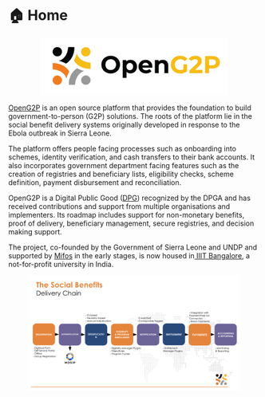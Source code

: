 # 🏠 Home

<div align="center">

<figure><img src=".gitbook/assets/Open G2P Horizontal Logo@2x.png" alt="" width="375"><figcaption></figcaption></figure>

</div>

[OpenG2P](https://openg2p.org) is an open source platform that provides the foundation to build government-to-person (G2P) solutions. The roots of the platform lie in the social benefit delivery systems originally developed in response to the Ebola outbreak in Sierra Leone.

The platform offers people facing processes such as onboarding into schemes, identity verification, and cash transfers to their bank accounts. It also incorporates government department facing features such as the creation of registries and beneficiary lists, eligibility checks, scheme definition, payment disbursement and reconciliation.

OpenG2P is a Digital Public Good ([DPG](https://digitalpublicgoods.net/registry/openg2p.html)) recognized by the DPGA and has received contributions and support from multiple organisations and implementers. Its roadmap includes support for non-monetary benefits, proof of delivery, beneficiary management, secure registries, and decision making support.

The project, co-founded by the Government of Sierra Leone and UNDP and supported by [Mifos](https://mifos.org) in the early stages, is now housed in[ IIIT Bangalore](https://www.iiitb.ac.in/), a not-for-profit university in India.

<figure><img src=".gitbook/assets/delivery-chain.png" alt=""><figcaption></figcaption></figure>
